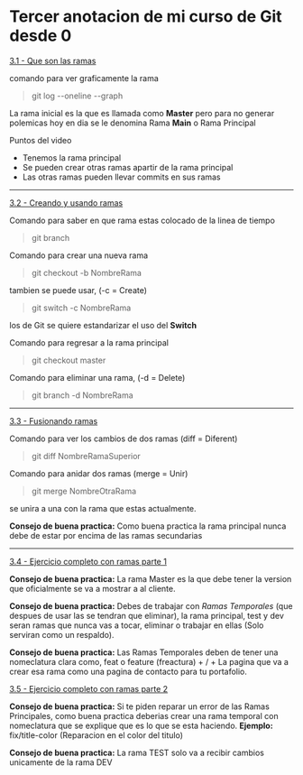 # Tercer anotacion de mi curso de Git desde 0
[3.1 - Que son las ramas](https://app.ed.team/cursos/git/03/01)

comando para ver graficamente la rama
>git log --oneline --graph

La rama inicial es la que es llamada como **Master** pero para no generar polemicas hoy en dia se le denomina Rama **Main** o Rama Principal

Puntos del video 

* Tenemos la rama principal
* Se pueden crear otras ramas apartir de la rama principal
* Las otras ramas pueden llevar commits en sus ramas

---
[3.2 - Creando y usando ramas](https://app.ed.team/cursos/git/03/02)

Comando para saber en que rama estas colocado de la linea de tiempo
>git branch

Comando para crear una nueva rama
>git checkout -b NombreRama

tambien se puede usar, (-c = Create) 
>git switch -c NombreRama

los de Git se quiere estandarizar el uso del **Switch**

Comando para regresar a la rama principal
>git checkout master

Comando para eliminar una rama, (-d = Delete) 
>git branch -d NombreRama 

---
[3.3 - Fusionando ramas](https://app.ed.team/cursos/git/03/03)

Comando para ver los cambios de dos ramas (diff = Diferent)
>git diff NombreRamaSuperior

Comando para anidar dos ramas (merge = Unir)
>git merge NombreOtraRama

se unira a una con la rama que estas actualmente.

**Consejo de buena practica:** Como buena practica la rama principal nunca debe de estar por encima de las ramas secundarias

---
[3.4 - Ejercicio completo con ramas parte 1](https://app.ed.team/cursos/git/03/04)

**Consejo de buena practica:** La rama Master es la que debe tener la version que oficialmente se va a mostrar a al cliente.

**Consejo de buena practica:** Debes de trabajar con *Ramas Temporales* (que despues de usar las se tendran que eliminar), la rama principal, test y dev seran ramas que nunca vas a tocar, eliminar o trabajar en ellas (Solo serviran como un respaldo).

**Consejo de buena practica:** Las Ramas Temporales deben de tener una nomeclatura clara como, feat o feature (freactura) + / + La pagina que va a crear esa rama como una pagina de contacto para tu portafolio.

[3.5 - Ejercicio completo con ramas parte 2](https://app.ed.team/cursos/git/03/05)

**Consejo de buena practica:** Si te piden reparar un error de las Ramas Principales, como buena practica deberias crear una rama temporal con nomeclatura que se explique que es lo que se esta haciendo.
**Ejemplo:** fix/title-color (Reparacion en el color del titulo)

**Consejo de buena practica:** La rama TEST solo va a recibir cambios unicamente de la rama DEV